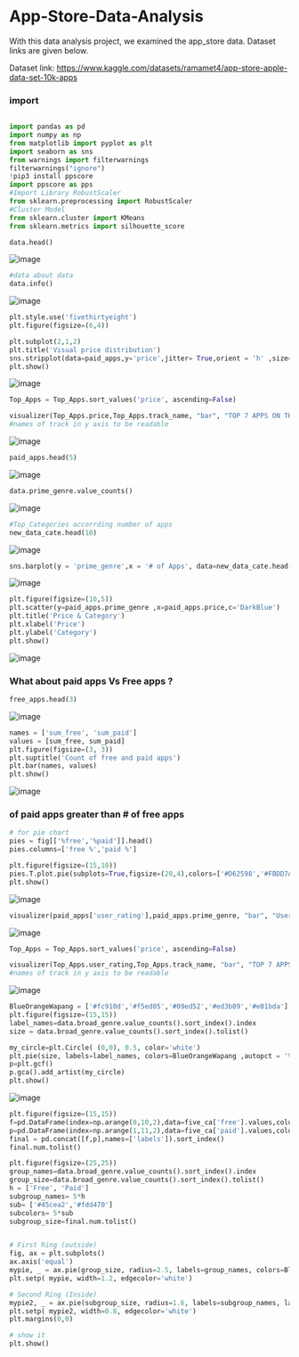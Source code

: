 # App-Store-Data-Analysis
With this data analysis project, we examined the app_store data. Dataset links are given below.

Dataset link: https://www.kaggle.com/datasets/ramamet4/app-store-apple-data-set-10k-apps

### import
```Python

import pandas as pd
import numpy as np
from matplotlib import pyplot as plt
import seaborn as sns
from warnings import filterwarnings
filterwarnings("ignore")
!pip3 install ppscore
import ppscore as pps
#Import Library RobustScaler
from sklearn.preprocessing import RobustScaler
#Cluster Model
from sklearn.cluster import KMeans 
from sklearn.metrics import silhouette_score
```
```Python
data.head()
```

![image](https://user-images.githubusercontent.com/63750425/187078070-6c17a887-d6f3-4b50-8bef-815a1cbbc0d0.png)

```Python
#data about data
data.info()
```

![image](https://user-images.githubusercontent.com/63750425/187078110-91115d8e-5e17-4497-b3fe-c206fc8ea471.png)

```Python
plt.style.use('fivethirtyeight')
plt.figure(figsize=(6,4))

plt.subplot(2,1,2)
plt.title('Visual price distribution')
sns.stripplot(data=paid_apps,y='price',jitter= True,orient = 'h' ,size=6)
plt.show()
```


![image](https://user-images.githubusercontent.com/63750425/187078130-036cfa71-f672-4968-823f-4db37b96ae26.png)

```Python
Top_Apps = Top_Apps.sort_values('price', ascending=False)

visualizer(Top_Apps.price,Top_Apps.track_name, "bar", "TOP 7 APPS ON THE BASIS OF PRICE","Price (in USD)","APP NAME")
#names of track in y axis to be readable
```

![image](https://user-images.githubusercontent.com/63750425/187078148-f9ecf741-bc2d-49ca-80e8-c4ab4816f9ae.png)


```Python
paid_apps.head(5)
```

![image](https://user-images.githubusercontent.com/63750425/187078169-b8619781-c9d2-4d2a-90ca-116176b5b91b.png)

```Python
data.prime_genre.value_counts()
```

![image](https://user-images.githubusercontent.com/63750425/187078195-6d42de95-b01f-4cb4-a3f2-c2d0566fd867.png)

```Python
#Top_Categories accorrding number of apps
new_data_cate.head(10)
```

![image](https://user-images.githubusercontent.com/63750425/187078214-ab797803-b1d9-4fe5-b588-12e419685947.png)

```Python
sns.barplot(y = 'prime_genre',x = '# of Apps', data=new_data_cate.head(10))
```
![image](https://user-images.githubusercontent.com/63750425/187078231-04b82727-87b4-4e4c-85cd-0bf8eab4481a.png)

```Python
plt.figure(figsize=(10,5))
plt.scatter(y=paid_apps.prime_genre ,x=paid_apps.price,c='DarkBlue')
plt.title('Price & Category')
plt.xlabel('Price')
plt.ylabel('Category')
plt.show()
```

![image](https://user-images.githubusercontent.com/63750425/187078257-8909728d-e6a5-4c73-b967-da3a7f9d9cc4.png)


### What about paid apps Vs Free apps ?

```Python
free_apps.head(3)
```

![image](https://user-images.githubusercontent.com/63750425/187078288-73f49468-f067-473c-b494-6ac78045e9bc.png)

```Python
names = ['sum_free', 'sum_paid']
values = [sum_free, sum_paid]
plt.figure(figsize=(3, 3))
plt.suptitle('Count of free and paid apps')
plt.bar(names, values)
plt.show()
```

![image](https://user-images.githubusercontent.com/63750425/187078304-b958e571-48fb-4446-9f3c-a8a8ac18fa64.png)


### of paid apps greater than # of free apps
```Python
# for pie chart
pies = fig[['%free','%paid']].head()
pies.columns=['free %','paid %']
```
```Python
plt.figure(figsize=(15,10))
pies.T.plot.pie(subplots=True,figsize=(20,4),colors=['#D62598','#FBDD7A'],autopct = '%1.0f%%')
plt.show()
```

![image](https://user-images.githubusercontent.com/63750425/187078343-41d7e3e3-c56c-4067-890b-7fce2f9465fb.png)

```Python
visualizer(paid_apps['user_rating'],paid_apps.prime_genre, "bar", "User-Rating in All Categories","User_Rating","Categories")
```

![image](https://user-images.githubusercontent.com/63750425/187078361-01d20b62-5a82-489c-9d1f-0ab921f07082.png)

```Python
Top_Apps = Top_Apps.sort_values('price', ascending=False)

visualizer(Top_Apps.user_rating,Top_Apps.track_name, "bar", "TOP 7 APPS ON THE BASIS OF PRICE With User-Rating","User_Rating","APP NAME")
#names of track in y axis to be readable
```

![image](https://user-images.githubusercontent.com/63750425/187078374-f0195f76-919e-4899-bba0-2717a299b6d2.png)

```Python
BlueOrangeWapang = ['#fc910d','#f5ed05','#09ed52','#ed3b09','#e01bda']
plt.figure(figsize=(15,15))
label_names=data.broad_genre.value_counts().sort_index().index
size = data.broad_genre.value_counts().sort_index().tolist()

my_circle=plt.Circle( (0,0), 0.5, color='white')
plt.pie(size, labels=label_names, colors=BlueOrangeWapang ,autopct = '%1.0f%%',)
p=plt.gcf()
p.gca().add_artist(my_circle)
plt.show()
```


![image](https://user-images.githubusercontent.com/63750425/187078402-bc1e8765-a9ca-4932-80a0-65cb9b177adb.png)

```Python
plt.figure(figsize=(15,15))
f=pd.DataFrame(index=np.arange(0,10,2),data=five_ca['free'].values,columns=['num'])
p=pd.DataFrame(index=np.arange(1,11,2),data=five_ca['paid'].values,columns=['num'])
final = pd.concat([f,p],names=['labels']).sort_index()
final.num.tolist()

plt.figure(figsize=(25,25))
group_names=data.broad_genre.value_counts().sort_index().index
group_size=data.broad_genre.value_counts().sort_index().tolist()
h = ['Free', 'Paid']
subgroup_names= 5*h
sub= ['#45cea2','#fdd470']
subcolors= 5*sub
subgroup_size=final.num.tolist()


# First Ring (outside)
fig, ax = plt.subplots()
ax.axis('equal')
mypie, _ = ax.pie(group_size, radius=2.5, labels=group_names, colors=BlueOrangeWapang)
plt.setp( mypie, width=1.2, edgecolor='white')

# Second Ring (Inside)
mypie2, _ = ax.pie(subgroup_size, radius=1.6, labels=subgroup_names, labeldistance=0.7, colors=subcolors)
plt.setp( mypie2, width=0.8, edgecolor='white')
plt.margins(0,0)

# show it
plt.show()
```
